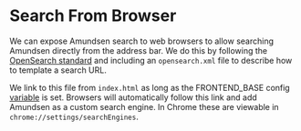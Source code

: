 # Search From Browser
We can expose Amundsen search to web browsers to allow searching Amundsen directly from the address bar.
We do this by following the [OpenSearch standard](https://datacadamia.com/web/search/opensearch) and including an `opensearch.xml` file to describe
how to template a search URL.

We link to this file from `index.html` as long as the FRONTEND_BASE config [variable](https://github.com/amundsen-io/amundsen/blob/main/frontend/amundsen_application/config.py#L58) is set.
Browsers will automatically follow this link and add Amundsen as a custom search engine. In Chrome these are viewable in `chrome://settings/searchEngines`.
